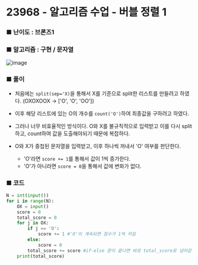 # 23968 - 알고리즘 수업 - 버블 정렬 1
### ■ 난이도 : 브론즈1
### ■ 알고리즘 : 구현 / 문자열
![image](https://github.com/user-attachments/assets/8d195524-54af-4034-81d3-5013fa9bacb5)<br>

### ■ 풀이
- 처음에는 ```split(sep='X)```을 통해서 X를 기준으로 split한 리스트를 만들려고 하였다. (OXOXOOX -> ['O', 'O', 'OO'])
- 이후 해당 리스트에 있는 O의 개수를 ```count('O')```하여 최종값을 구하려고 하였다.
- 그러나 너무 비효율적인 방식이다. O와 X를 불규칙적으로 입력받고 이를 다시 split하고, count하여 값을 도출해야되기 때문에 복잡하다.

- O와 X가 중첩된 문자열을 입력받고, 이후 하나씩 꺼내서 'O' 여부를 판단한다.
  - 'O'라면 ```score += 1```를 통해서 값이 1씩 증가한다.
  - 'O'가 아니라면 ```score = 0```을 통해서 값에 변화가 없다. 


### ■ 코드
```py
N = int(input())
for i in range(N):
    OX = input()
    score = 0
    total_score = 0
    for j in OX:
        if j == 'O':
            score += 1 #'O'이 계속되면 점수가 1씩 커짐
        else:
            score = 0
        total_score += score #if-else 문이 끝나면 바로 total_score로 넘어감
    print(total_score)
```
